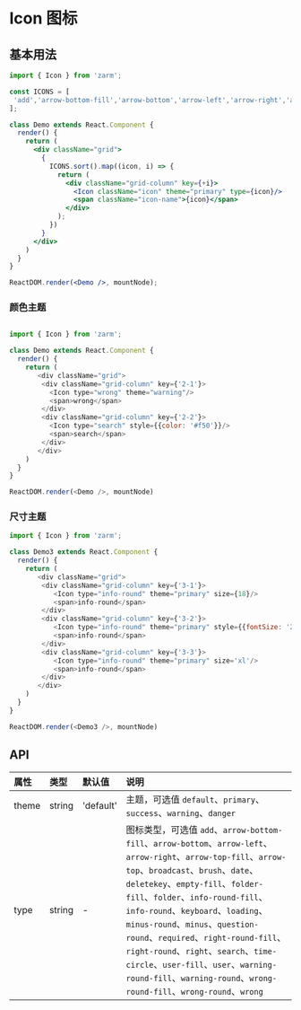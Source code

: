 # Icon 图标



## 基本用法
```jsx
import { Icon } from 'zarm';

const ICONS = [
 'add','arrow-bottom-fill','arrow-bottom','arrow-left','arrow-right','arrow-top-fill','arrow-top','broadcast','brush','date','deletekey','empty-fill','folder-fill','folder','info-round-fill','info-round','keyboard','loading','minus-round','minus','question-round','required','right-round-fill','right-round','right','search','time-circle','user-fill','user','warning-round-fill','warning-round','wrong-round-fill','wrong-round','wrong'
];

class Demo extends React.Component {
  render() {
    return (
      <div className="grid">
        {
          ICONS.sort().map((icon, i) => {
            return (
              <div className="grid-column" key={+i}>
                <Icon className="icon" theme="primary" type={icon}/>
                <span className="icon-name">{icon}</span>
              </div>
            );
          })
        }
      </div>
    )
  }
}

ReactDOM.render(<Demo />, mountNode);
```

 ### 颜色主题
```js

import { Icon } from 'zarm';

class Demo extends React.Component {
  render() {
    return (
       <div className="grid">
        <div className="grid-column" key={'2-1'}>
          <Icon type="wrong" theme="warning"/>
          <span>wrong</span>
        </div>
        <div className="grid-column" key={'2-2'}>
          <Icon type="search" style={{color: '#f50'}}/>
          <span>search</span>
        </div>
       </div>
    )
  }
}

ReactDOM.render(<Demo />, mountNode)
```

### 尺寸主题
```js
import { Icon } from 'zarm';

class Demo3 extends React.Component {
  render() {
    return (
       <div className="grid">
        <div className="grid-column" key={'3-1'}>
           <Icon type="info-round" theme="primary" size={18}/>
           <span>info-round</span>
        </div>
        <div className="grid-column" key={'3-2'}>
           <Icon type="info-round" theme="primary" style={{fontSize: '26px'}}/>
           <span>info-round</span>
        </div>
        <div className="grid-column" key={'3-3'}>
           <Icon type="info-round" theme="primary" size='xl'/>
           <span>info-round</span>
        </div>
       </div>
    )
  }
}

ReactDOM.render(<Demo3 />, mountNode)
```


## API

| 属性 | 类型 | 默认值 | 说明 |
| :--- | :--- | :--- | :--- |
| theme | string | 'default' | 主题，可选值 `default`、`primary`、`success`、`warning`、`danger` |
| type | string | - | 图标类型，可选值 `add`、`arrow-bottom-fill`、`arrow-bottom`、`arrow-left`、`arrow-right`、`arrow-top-fill`、`arrow-top`、`broadcast`、`brush`、`date`、`deletekey`、`empty-fill`、`folder-fill`、`folder`、`info-round-fill`、`info-round`、`keyboard`、`loading`、`minus-round`、`minus`、`question-round`、`required`、`right-round-fill`、`right-round`、`right`、`search`、`time-circle`、`user-fill`、`user`、`warning-round-fill`、`warning-round`、`wrong-round-fill`、`wrong-round`、`wrong` |

